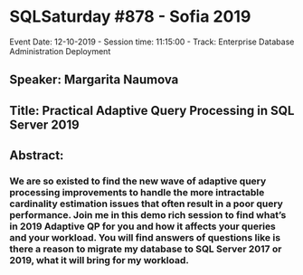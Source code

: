 # SQLSaturday #878 - Sofia 2019
Event Date: 12-10-2019 - Session time: 11:15:00 - Track: Enterprise Database Administration  Deployment
## Speaker: Margarita Naumova
## Title: Practical Adaptive Query Processing in SQL Server 2019
## Abstract:
### We are so existed to find the new wave of adaptive query processing improvements to handle the more intractable cardinality estimation issues that often result in a poor query performance. Join me in this demo rich session to find what’s in 2019 Adaptive QP for you and how it affects your queries and your workload. You will find answers of questions like is there a reason to migrate my database to SQL Server 2017 or 2019, what it will bring for my workload.
